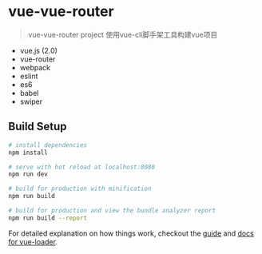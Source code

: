 # vue-vue-router

> vue-vue-router project
> 使用vue-cli脚手架工具构建vue项目

* vue.js (2.0)
* vue-router
* webpack
* eslint
* es6
* babel
* swiper

## Build Setup

``` bash
# install dependencies
npm install

# serve with hot reload at localhost:8080
npm run dev

# build for production with minification
npm run build

# build for production and view the bundle analyzer report
npm run build --report
```

For detailed explanation on how things work, checkout the [guide](http://vuejs-templates.github.io/webpack/) and [docs for vue-loader](http://vuejs.github.io/vue-loader).
